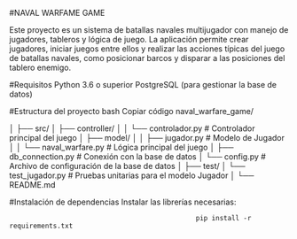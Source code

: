 #NAVAL WARFAME GAME

Este proyecto es un sistema de batallas navales multijugador con manejo de jugadores, tableros y lógica de juego. La aplicación permite crear jugadores, iniciar juegos entre ellos y realizar las acciones típicas del juego de batallas navales, como posicionar barcos y disparar a las posiciones del tablero enemigo.

#Requisitos
Python 3.6 o superior
PostgreSQL (para gestionar la base de datos)

#Estructura del proyecto
bash
Copiar código
naval_warfare_game/

│
├── src/
│   ├── controller/
│   │   └── controlador.py         # Controlador principal del juego
│   ├── model/
│   │   ├── jugador.py             # Modelo de Jugador
│   │   └── naval_warfare.py       # Lógica principal del juego
│   ├── db_connection.py           # Conexión con la base de datos
│   └── config.py                  # Archivo de configuración de la base de datos
│
├── test/
│   └── test_jugador.py            # Pruebas unitarias para el modelo Jugador
│
└── README.md        

#Instalación de dependencias
Instalar las librerías necesarias:

                                                   pip install -r requirements.txt

